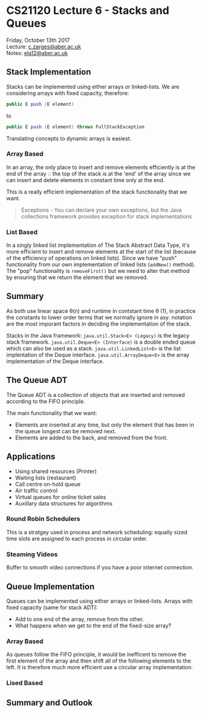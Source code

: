 # CS21120 Lecture 6 - Stacks and Queues

Friday, October 13th 2017  
Lecture: c.zarges@aber.ac.uk  
Notes: ela12@aber.ac.uk

## Stack Implementation 

Stacks can be implemented using either arrays or linked-lists.
We are considering arrays with fixed capacity, therefore: 

```java
public E push (E element)
```
to 

```java
public E push (E element) throws FullStackException
```
Translating concepts to dynamic arrays is easiest. 

### Array Based 

In an array, the only place to insert and remove elements efficiently is at the end of the array &therefore; the top of the stack is at the 'end' of the array since we can insert and delete elements in constant time only at the end. 

This is a really efficient implementation of the stack functionality that we want. 

> Exceptions - You can declare your own exceptions, but the Java collections framework provides exception for stack implementations

### List Based

In a singly linked list implementation of The Stack Abstract Data Type, it's more efficient to insert and remove elements at the start of the list (because of the efficiency of operations on linked lists). Since we have "push" functionality from our own implementation of linked lists (`addNew()` method). The "pop" functionality is `removeFirst()` but we need to alter that method by ensuring that we return the element that we removed. 

## Summary

As both use linear space &theta;(_n_) and runtime in contstant time &theta; (1), in practice the constants to lower order terms that we normally ignore in asy. notation are the most imporant factors in deciding the implementation of the stack. 

Stacks in the Java framework: `java.util.Stack<E> (Legacy)` is the legacy stack framework. 
`java.util.Deque<E> (Interface)` is a double ended queue which can also be used as a stack. `java.util.LinkedList<E>` is the list implentation of the Deque interface. `java.util.ArrayDeque<E>` is the array implementation of the Deque interface. 

## The Queue ADT 

The Queue ADT is a collection of objects that are inserted and removed according to the FIFO principle. 

The main functionality that we want: 

- Elements are inserted at any time, but only the element that has been in the queue longest can be removed next. 
- Elements are added to the back, and removed from the front. 

## Applications 

- Using shared resources (Printer)
- Waiting lists (restaurant)
- Call centre on-hold queue
- Air traffic control
- Virtual queues for online ticket sales
- Auxillary data structures for algorithms 

### Round Robin Schedulers
This is a stratgey used in process and network scheduling: equally sized time slots are assigned to each process in circular order. 
### Steaming Videos 
Buffer to smooth video connections if you have a poor internet connection.

## Queue Implementation 

Queues can be implemented using either arrays or linked-lists. Arrays with fixed capacity (same for stack ADT):

- Add to one end of the array, remove from the other.
- What happens when we get to the end of the fixed-size array?

### Array Based

As queues follow the FIFO principle, it would be inefficent to remove the first element of the array and then shift all of the following elements to the left. It is therefore much more efficient use a circular array implementation. 

### Lised Based 

## Summary and Outlook
